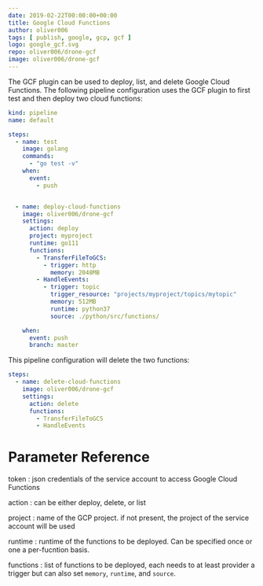 ```yaml
---
date: 2019-02-22T00:00:00+00:00
title: Google Cloud Functions
author: oliver006
tags: [ publish, google, gcp, gcf ]
logo: google_gcf.svg
repo: oliver006/drone-gcf
image: oliver006/drone-gcf
---
```



The GCF plugin can be used to deploy, list, and delete Google Cloud Functions. The following pipeline configuration uses the GCF plugin to first test and then deploy two cloud functions:

```yaml
kind: pipeline
name: default

steps:
  - name: test
    image: golang
    commands:
      - "go test -v"
    when:
      event:
        - push


  - name: deploy-cloud-functions
    image: oliver006/drone-gcf
    settings:
      action: deploy
      project: myproject
      runtime: go111
      functions:
        - TransferFileToGCS:
          - trigger: http
            memory: 2048MB
        - HandleEvents:
          - trigger: topic
            trigger_resource: "projects/myproject/topics/mytopic"
            memory: 512MB
            runtime: python37
            source: ./python/src/functions/

    when:
      event: push
      branch: master

```

This pipeline configuration will delete the two functions:

```yaml
steps:
  - name: delete-cloud-functions
    image: oliver006/drone-gcf
    settings:
      action: delete
      functions:
        - TransferFileToGCS
        - HandleEvents


```

# Parameter Reference

token
: json credentials of the service account to access Google Cloud Functions

action
: can be either deploy, delete, or list

project
: name of the GCP project. if not present, the project of the service account will be used 

runtime
: runtime of the functions to be deployed. Can be specified once or one a per-fucntion basis.

functions
: list of functions to be deployed, each needs to at least provider a trigger but can also set `memory`, `runtime`, and `source`.

